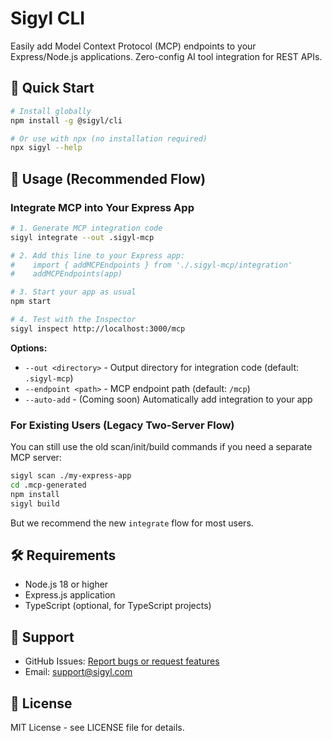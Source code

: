# Sigyl CLI

Easily add Model Context Protocol (MCP) endpoints to your Express/Node.js applications. Zero-config AI tool integration for REST APIs.

## 🚀 Quick Start

```bash
# Install globally
npm install -g @sigyl/cli

# Or use with npx (no installation required)
npx sigyl --help
```

## 📖 Usage (Recommended Flow)

### Integrate MCP into Your Express App

```bash
# 1. Generate MCP integration code
sigyl integrate --out .sigyl-mcp

# 2. Add this line to your Express app:
#    import { addMCPEndpoints } from './.sigyl-mcp/integration'
#    addMCPEndpoints(app)

# 3. Start your app as usual
npm start

# 4. Test with the Inspector
sigyl inspect http://localhost:3000/mcp
```

**Options:**
- `--out <directory>` - Output directory for integration code (default: `.sigyl-mcp`)
- `--endpoint <path>` - MCP endpoint path (default: `/mcp`)
- `--auto-add` - (Coming soon) Automatically add integration to your app

### For Existing Users (Legacy Two-Server Flow)

You can still use the old scan/init/build commands if you need a separate MCP server:

```bash
sigyl scan ./my-express-app
cd .mcp-generated
npm install
sigyl build
```

But we recommend the new `integrate` flow for most users.

## 🛠️ Requirements

- Node.js 18 or higher
- Express.js application
- TypeScript (optional, for TypeScript projects)

## 🤝 Support

- GitHub Issues: [Report bugs or request features](https://github.com/sigyl-platform/sigyl-cli/issues)
- Email: support@sigyl.com

## 📄 License

MIT License - see LICENSE file for details. 